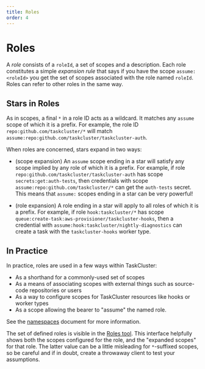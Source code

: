 ```yaml
---
title: Roles
order: 4
---
```


Roles
=====

A _role_ consists of a `roleId`, a set of scopes and a description.  Each role
constitutes a simple _expansion rule_ that says if you have the scope
`assume:<roleId>` you get the set of scopes associated with the role named
`roleId`.  Roles can refer to other roles in the same way.


Stars in Roles
--------------

As in scopes, a final `*` in a role ID acts as a wildcard.  It matches any
`assume` scope of which it is a prefix.  For example, the role ID
`repo:github.com/taskcluster/*` will match
`assume:repo:github.com/taskcluster/taskcluster-auth`.

When roles are concerned, stars expand in two ways:

 * (scope expansion) An `assume` scope ending in a star will satisfy any scope
   implied by any role of which it is a prefix.  For example, if role
   `repo:github.com/taskcluster/taskcluster-auth` has scope
   `secrets:get:auth-tests`, then credentials with scope
   `assume:repo:github.com/taskcluster/*` can get the `auth-tests` secret.
   This means that `assume:` scopes ending in a star can be very powerful!

 * (role expansion) A role ending in a star will apply to all roles of which it
   is a prefix.  For example, if role `hook:taskcluster/*` has scope
   `queue:create-task:aws-provisioner/taskcluster-hooks`, then a credential
   with `assume:hook:taskcluster/nightly-diagnostics` can create a task with
   the `taskcluster-hooks` worker type.

In Practice
-----------

In practice, roles are used in a few ways within TaskCluster:

 * As a shorthand for a commonly-used set of scopes
 * As a means of associating scopes with external things such as source-code repositories or users
 * As a way to configure scopes for TaskCluster resources like hooks or worker types
 * As a scope allowing the bearer to "assume" the named role.

See the [namespaces](../../devel/namespaces/) document for more information.

The set of defined roles is visible in the [Roles
tool](http://tools.taskcluster.net/auth/roles/).  This interface helpfully
shows both the scopes configured for the role, and the "expanded scopes" for
that role.  The latter value can be a little misleading for `*`-suffixed
scopes, so be careful and if in doubt, create a throwaway client to test your
assumptions.
